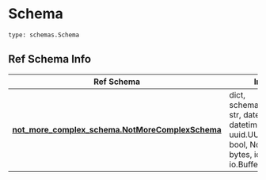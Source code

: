 # Schema
```
type: schemas.Schema
```

## Ref Schema Info
Ref Schema | Input Type | Output Type
---------- | ---------- | -----------
[**not_more_complex_schema.NotMoreComplexSchema**](../../../../../../../components/schema/not_more_complex_schema.md) | dict, schemas.immutabledict, str, datetime.date, datetime.datetime, uuid.UUID, int, float, bool, None, list, tuple, bytes, io.FileIO, io.BufferedReader | schemas.immutabledict, str, float, int, bool, None, tuple, bytes, io.FileIO
